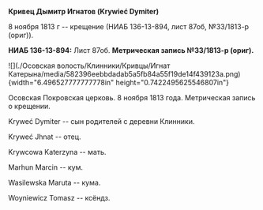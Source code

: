 **Кривец Дымитр Игнатов (Krywieć Dymiter)**

8 ноября 1813 г -- крещение (НИАБ 136-13-894, лист 87об, №33/1813-р
(ориг)).

**НИАБ 136-13-894:** Лист 87об. **Метрическая запись №33/1813-р
(ориг).**

![](./Осовская волость/Клинники/Кривцы/Игнат Катерына/media/582396eebbdadab5a5fb84a55f19de14f439123a.png){width="6.496527777777778in"
height="0.7422495625546807in"}

Осовская Покровская церковь. 8 ноября 1813 года. Метрическая запись о
крещении.

Kryweć Dymiter -- сын родителей с деревни Клинники.

Kryweć Jhnat -- отец.

Krywcowa Katerzyna -- мать.

Marhun Marcin -- кум.

Wasilewska Maruta -- кума.

Woyniewicz Tomasz -- ксёндз.
